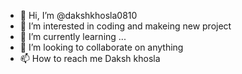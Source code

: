 - 👋 Hi, I’m @dakshkhosla0810
- 👀 I’m interested in coding and makeing new project
- 🌱 I’m currently learning ...
- 💞️ I’m looking to collaborate on anything  
- 📫 How to reach me Daksh khosla

<!---
dakshkhosla0810/dakshkhosla0810 is a ✨ special ✨ repository because its `README.md` (this file) appears on your GitHub profile.
You can click the Preview link to take a look at your changes.
--->
